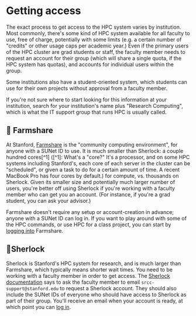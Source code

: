 # Getting access

The exact process to get access to the HPC system varies by institution. Most commonly, there's some kind of HPC system available for all faculty to use, free of charge, potentially with some limits (e.g. a certain number of "credits" or other usage caps per academic year.) Even if the primary users of the HPC cluster are grad students or staff, the faculty member needs to request an account for their group (which will share a single quota, if the HPC system has quotas), and accounts for individual users within the group.

Some institutions also have a student-oriented system, which students can use for their own projects without approval from a faculty member.

If you're not sure where to start looking for this information at your institution, search for your institution's name plus "Research Computing", which is what the IT support group that runs HPC is usually called.

## 🌲 Farmshare
At Stanford, [Farmshare](https://web.stanford.edu/group/farmshare/cgi-bin/wiki/index.php/User_Guide) is the "community computing environment", for anyone with a SUNet ID to use. It is much smaller than Sherlock: a couple hundred cores[^1] ([^1]: What's a "core?" It's a processor, and on some HPC systems including Stanford's, each core of each server in the cluster can be "scheduled", or given a task to do for a certain amount of time. A recent MacBook Pro has four cores by default.) for compute, vs. thousands on Sherlock. Given its smaller size and potentially much larger number of users, you're better off using Sherlock if you're working with a faculty member who can get you an account. (For instance, if you're a grad student, you can ask your advisor.)

Farmshare doesn't require any setup or account-creation in advance; anyone with a SUNet ID can log in. If you want to play around with some of the HPC commands, or use HPC for a class project, you can start by [logging into](logging-in) Farmshare.

## 🌲Sherlock
Sherlock is Stanford's HPC system for research, and is much larger than Farmshare, which typically means shorter wait times. You need to be working with a faculty member in order to get access. The [Sherlock documentation](https://www.sherlock.stanford.edu/docs/getting-started/?h=sherlock+request+accou) says to ask the faculty member to email `srcc-support@stanford.edu` to request a Sherlock account. They should also include the SUNet IDs of everyone who should have access to Sherlock as part of their group. You'll receive an email when your account is ready, at which point you can [log in](logging-in).
